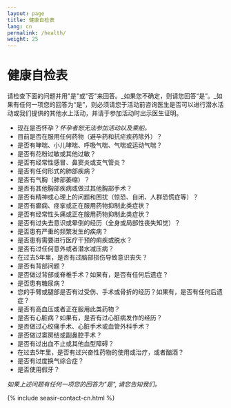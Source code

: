 ```yaml
---
layout: page
title: 健康自检表
lang: cn
permalink: /health/
weight: 25
---
```


# 健康自检表

请检查下面的问题并用"是"或"否"来回答。_如果您不确定，则请您回答“是”。_如果有任何一项您的回答为“是”，则必须请您于活动前咨询医生是否可以进行潜水活动或我们提供的其他水上活动，并请于参加活动时出示医生证明。

* 现在是否怀孕？_怀孕者恕无法参加活动以及乘船。_
* 目前是否在服用任何药物（避孕药和抗疟疾药除外）？
* 是否有哮喘、小儿哮喘、呼吸气喘、气喘或运动气喘？
* 是否有花粉过敏或其他过敏？
* 是否有经常性感冒、鼻窦炎或支气管炎？
* 是否有任何形式的肺部疾病？
* 是否有气胸（肺部萎缩）？
* 是否有其他胸部疾病或做过其他胸部手术？
* 是否有精神或心理上的问题和困扰（惊恐、自闭、人群恐慌症等）？
* 是否有癫痫、痉挛或正在服用药物抑制此类症状？
* 是否有经常性头痛或正在服用药物抑制此类症状？
* 是否有过失去意识或晕倒的经历（全身或局部性丧失知觉）？
* 是否患有严重的频繁发生的疾病？
* 是否患有需要进行医疗干预的痢疾或脱水？
* 是否有过任何意外或者潜水减压病？
* 在过去5年里，是否有过脑部损伤导致意识丧失？
* 是否有背部问题？
* 是否做过背部或脊椎手术？如果有，是否有任何后遗症？
* 是否患有糖尿病？
* 您的手臂或腿部是否有过受伤、手术或骨折的经历？如果有，是否有任何后遗症？
* 是否有高血压或者正在服用此类药物？
* 是否有心脏病？如果有，是否有过心脏病发作的经历？
* 是否做过心绞痛手术、心脏手术或血管外科手术？
* 是否做过窦房结或副鼻腔手术？
* 是否有过出血不止或其他血型障碍？
* 在过去5年里，是否有过兴奋性药物的使用或治疗，或者酗酒？
* 是否有过度换气综合症？
* 是否使用假牙？


_如果上述问题有任何一项您的回答为"是", 请您告知我们。_



{% include seasir-contact-cn.html %}

